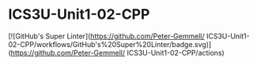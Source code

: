 # ICS3U-Unit1-02-CPP

[![GitHub's Super Linter](https://github.com/Peter-Gemmell/
ICS3U-Unit1-02-CPP/workflows/GitHub's%20Super%20Linter/badge.svg)](https://github.com/Peter-Gemmell/
ICS3U-Unit1-02-CPP/actions)
